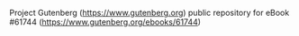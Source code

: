 Project Gutenberg (https://www.gutenberg.org) public repository for eBook #61744 (https://www.gutenberg.org/ebooks/61744)
